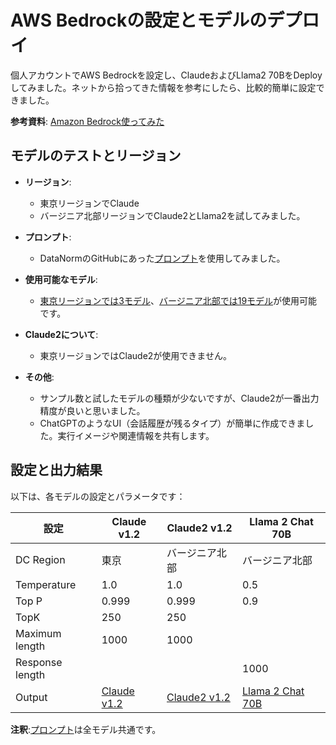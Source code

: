 # AWS Bedrockの設定とモデルのデプロイ

個人アカウントでAWS Bedrockを設定し、ClaudeおよびLlama2 70BをDeployしてみました。ネットから拾ってきた情報を参考にしたら、比較的簡単に設定できました。

**参考資料**: [Amazon Bedrock使ってみた](https://www.insurtechlab.net/use_amazon_bedrock/)

## モデルのテストとリージョン

- **リージョン**: 
  - 東京リージョンでClaude
  - バージニア北部リージョンでClaude2とLlama2を試してみました。

- **プロンプト**: 
  - DataNormのGitHubにあった[プロンプト](https://github.com/dx-junkyard/OpenData-Bridge-DataNorm#chatgpt%E7%94%A8%E3%83%97%E3%83%AD%E3%83%B3%E3%83%97%E3%83%88%E3%83%86%E3%83%B3%E3%83%97%E3%83%AC%E3%83%BC%E3%83%88)を使用してみました。

- **使用可能なモデル**:
  - [東京リージョンでは3モデル](screenshots/Model_access_region_Tokyo.png)、[バージニア北部では19モデル](screenshots/Model_access_region_N%20California.png)が使用可能です。

- **Claude2について**:
  - 東京リージョンではClaude2が使用できません。

- **その他**:
  - サンプル数と試したモデルの種類が少ないですが、Claude2が一番出力精度が良いと思いました。
  - ChatGPTのようなUI（会話履歴が残るタイプ）が簡単に作成できました。実行イメージや関連情報を共有します。

## 設定と出力結果

以下は、各モデルの設定とパラメータです：

| 設定 | Claude v1.2 | Claude2 v1.2 | Llama 2 Chat 70B |
|------|-------------|--------------|------------------|
| DC Region | 東京 | バージニア北部 | バージニア北部 |
| Temperature | 1.0 | 1.0 | 0.5 |
| Top P | 0.999 | 0.999 | 0.9 |
| TopK | 250 | 250 |  |
| Maximum length | 1000 | 1000 |  |
| Response length |  |  | 1000 |
| Output | [Claude v1.2](output/Claude%20v1.2.txt) | [Claude2 v1.2](output/Claude2%20v1.2.txt) | [Llama 2 Chat 70B](output/Llama%202%20Chat%2070B.txt) |

**注釈**:[プロンプト](https://github.com/dx-junkyard/OpenData-Bridge-DataNorm#chatgpt%E7%94%A8%E3%83%97%E3%83%AD%E3%83%B3%E3%83%97%E3%83%88%E3%83%86%E3%83%B3%E3%83%97%E3%83%AC%E3%83%BC%E3%83%88)は全モデル共通です。
